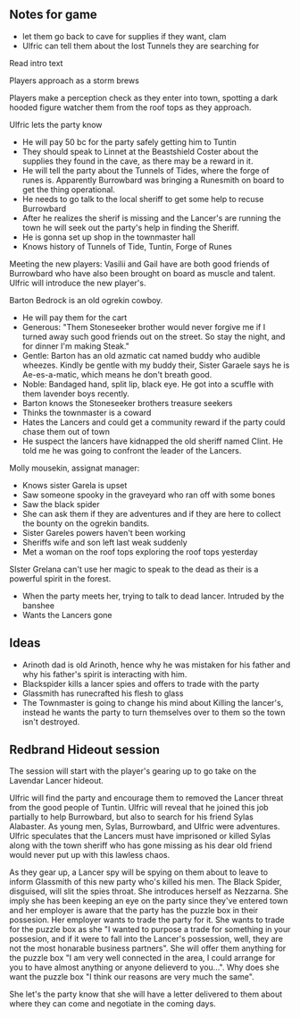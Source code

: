 ## Notes for game

- let them go back to cave for supplies if they want, clam
- Ulfric can tell them about the lost Tunnels they are searching for

Read intro text

Players approach as a storm brews

Players make a perception check as they enter into town, spotting a dark hooded figure watcher them from the roof tops as they approach.

Ulfric lets the party know

- He will pay 50 bc for the party safely getting him to Tuntin
- They should speak to Linnet at the Beastshield Coster about the supplies they found in the cave, as there may be a reward in it.
- He will tell the party about the Tunnels of Tides, where the forge of runes is. Apparently Burrowbard was bringing a Runesmith on board to get the thing operational.
- He needs to go talk to the local sheriff to get some help to recuse Burrowbard
- After he realizes the sherif is missing and the Lancer's are running the town he will seek out the party's help in finding the Sheriff.
- He is gonna set up shop in the townmaster hall
- Knows history of Tunnels of Tide, Tuntin, Forge of Runes

Meeting the new players:
Vasilii and Gail have are both good friends of Burrowbard who have also been brought on board as muscle and talent. Ulfric will introduce the new player's.

Barton Bedrock is an old ogrekin cowboy.

- He will pay them for the cart
- Generous: "Them Stoneseeker brother would never forgive me if I turned away such good friends out on the street. So stay the night, and for dinner I'm making Steak."
- Gentle: Barton has an old azmatic cat named buddy who audible wheezes. Kindly be gentle with my buddy their, Sister Garaele says he is Ae-es-a-matic, which means he don't breath good.
- Noble: Bandaged hand, split lip, black eye. He got into a scuffle with them lavender boys recently.
- Barton knows the Stoneseeker brothers treasure seekers
- Thinks the townmaster is a coward
- Hates the Lancers and could get a community reward if the party could chase them out of town
- He suspect the lancers have kidnapped the old sheriff named Clint. He told me he was going to confront the leader of the Lancers.

Molly mousekin, assignat manager:

- Knows sister Garela is upset
- Saw someone spooky in the graveyard who ran off with some bones
- Saw the black spider
- She can ask them if they are adventures and if they are here to collect the bounty on the ogrekin bandits.
- Sister Gareles powers haven't been working
- Sheriffs wife and son left last weak suddenly
- Met a woman on the roof tops exploring the roof tops yesterday

SIster Grelana can't use her magic to speak to the dead as their is a powerful spirit in the forest.

- When the party meets her, trying to talk to dead lancer. Intruded by the banshee
- Wants the Lancers gone

## Ideas

- Arinoth dad is old Arinoth, hence why he was mistaken for his father and why his father's spirit is interacting with him.
- Blackspider kills a lancer spies and offers to trade with the party
- Glassmith has runecrafted his flesh to glass
- The Townmaster is going to change his mind about Killing the lancer's, instead he wants the party to turn themselves over to them so the town isn't destroyed.

## Redbrand Hideout session

The session will start with the player's gearing up to go take on the Lavendar Lancer hideout.

Ulfric will find the party and encourage them to removed the Lancer threat from the good people of Tuntin. Ulfric will reveal that he joined this job partially to help Burrowbard, but also to search for his friend Sylas Alabaster. As young men, Sylas, Burrowbard, and Ulfric were adventures. Ulfric speculates that the Lancers must have imprisoned or killed Sylas along with the town sheriff who has gone missing as his dear old friend would never put up with this lawless chaos.

As they gear up, a Lancer spy will be spying on them about to leave to inform Glassmith of this new party who's killed his men. The Black Spider, disguised, will slit the spies throat. She introduces herself as Nezzarna. She imply she has been keeping an eye on the party since they've entered town and her employer is aware that the party has the puzzle box in their possesion. Her employer wants to trade the party for it. She wants to trade for the puzzle box as she "I wanted to purpose a trade for something in your possesion, and if it were to fall into the Lancer's possession, well, they are not the most honarable business partners". She will offer them anything for the puzzle box "I am very well connected in the area, I could arrange for you to have almost anything or anyone delieverd to you...". Why does she want the puzzle box "I think our reasons are very much the same".

She let's the party know that she will have a letter delivered to them about where they can come and negotiate in the coming days.
